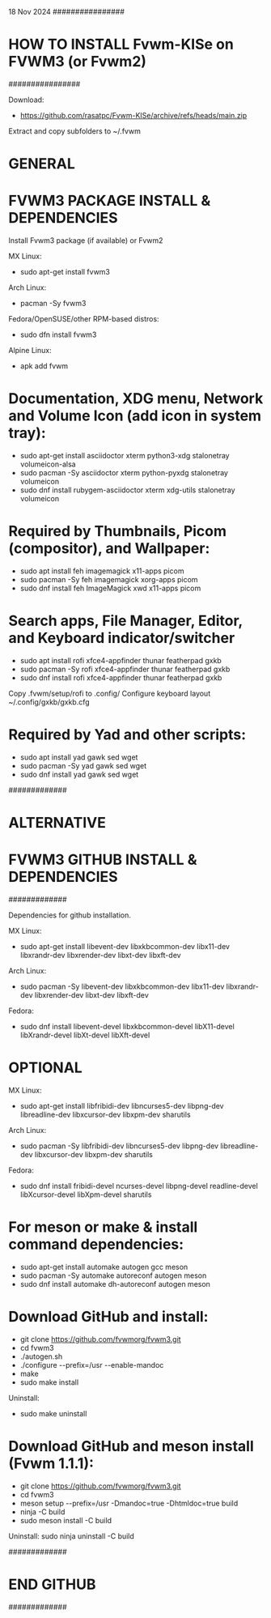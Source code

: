 18 Nov 2024
################
# HOW TO INSTALL Fvwm-KISe on FVWM3 (or Fvwm2)
################

Download:
* https://github.com/rasatpc/Fvwm-KISe/archive/refs/heads/main.zip

Extract and copy subfolders to ~/.fvwm


# GENERAL
# FVWM3 PACKAGE INSTALL & DEPENDENCIES 

Install Fvwm3 package (if available) or Fvwm2

MX Linux:
* sudo apt-get install fvwm3

Arch Linux:
* pacman -Sy fvwm3

Fedora/OpenSUSE/other RPM-based distros:
* sudo dfn install fvwm3

Alpine Linux:
* apk add fvwm

Documentation, XDG menu, Network and Volume Icon (add icon in system tray):
===============================================================
* sudo apt-get install asciidoctor xterm python3-xdg stalonetray volumeicon-alsa
* sudo pacman -Sy asciidoctor xterm python-pyxdg stalonetray volumeicon
* sudo dnf install rubygem-asciidoctor xterm xdg-utils stalonetray volumeicon

Required by Thumbnails, Picom (compositor), and Wallpaper:
===============================================================
* sudo apt install feh imagemagick x11-apps picom
* sudo pacman -Sy feh imagemagick xorg-apps picom
* sudo dnf install feh ImageMagick xwd x11-apps picom

Search apps, File Manager, Editor, and Keyboard indicator/switcher
===============================================================
* sudo apt install rofi xfce4-appfinder thunar featherpad gxkb
* sudo pacman -Sy rofi xfce4-appfinder thunar featherpad gxkb
* sudo dnf install rofi xfce4-appfinder thunar featherpad gxkb

Copy .fvwm/setup/rofi to .config/
Configure keyboard layout ~/.config/gxkb/gxkb.cfg

Required by Yad and other scripts:
===============================================================
* sudo apt install yad gawk sed wget
* sudo pacman -Sy yad gawk sed wget
* sudo dnf install yad gawk sed wget

#############
# ALTERNATIVE
# FVWM3 GITHUB INSTALL & DEPENDENCIES
#############

Dependencies for github installation.

MX Linux:
* sudo apt-get install libevent-dev libxkbcommon-dev libx11-dev libxrandr-dev libxrender-dev libxt-dev libxft-dev

Arch Linux:
* sudo pacman -Sy libevent-dev libxkbcommon-dev libx11-dev libxrandr-dev libxrender-dev libxt-dev libxft-dev

Fedora:
* sudo dnf install libevent-devel libxkbcommon-devel libX11-devel libXrandr-devel libXt-devel libXft-devel

OPTIONAL
========

MX Linux:
* sudo apt-get install libfribidi-dev libncurses5-dev libpng-dev libreadline-dev libxcursor-dev libxpm-dev sharutils

Arch Linux:
* sudo pacman -Sy libfribidi-dev libncurses5-dev libpng-dev libreadline-dev libxcursor-dev libxpm-dev sharutils

Fedora:
* sudo dnf install fribidi-devel ncurses-devel libpng-devel readline-devel libXcursor-devel libXpm-devel sharutils

For meson or make & install command dependencies:
=================================================
* sudo apt-get install automake autogen gcc meson
* sudo pacman -Sy automake autoreconf autogen meson
* sudo dnf install automake dh-autoreconf autogen meson

Download GitHub and install:
============================

* git clone https://github.com/fvwmorg/fvwm3.git
* cd fvwm3
* ./autogen.sh
* ./configure --prefix=/usr --enable-mandoc
* make
* sudo make install

Uninstall:
* sudo make uninstall

Download GitHub and meson install (Fvwm 1.1.1):
===============================================
* git clone https://github.com/fvwmorg/fvwm3.git
* cd fvwm3
* meson setup --prefix=/usr -Dmandoc=true -Dhtmldoc=true build
* ninja -C build
* sudo meson install -C build

Uninstall:
sudo ninja uninstall -C build

#############
# END GITHUB
#############
